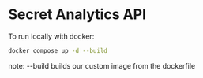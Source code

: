 # Secret Analytics API

To run locally with docker:

```bash
docker compose up -d --build
```

note: --build builds our custom image from the dockerfile

